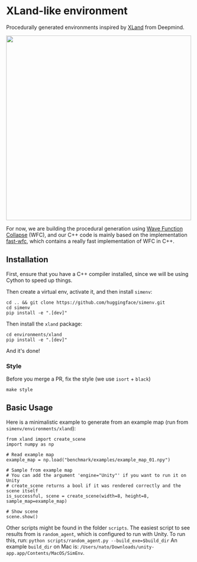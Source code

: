 # XLand-like environment

Procedurally generated environments inspired by [XLand](https://arxiv.org/abs/2107.12808) from Deepmind.

<img src="benchmark/media/maps.gif" width="500">

For now, we are building the procedural generation using [Wave Function Collapse](https://github.com/mxgmn/WaveFunctionCollapse) (WFC), and our C++ code is mainly based on the implementation [fast-wfc](https://github.com/math-fehr/fast-wfc), which contains a really fast implementation of WFC in C++.

## Installation

First, ensure that you have a C++ compiler installed, since we will be using Cython to speed up things.

Then create a virtual env, activate it, and then install `simenv`:

```
cd .. && git clone https://github.com/huggingface/simenv.git
cd simenv
pip install -e ".[dev]"
```

Then install the `xland` package:

```
cd environments/xland
pip install -e ".[dev]"
```

And it's done!

### Style

Before you merge a PR, fix the style (we use `isort` + `black`)
```
make style
```

## Basic Usage

Here is a minimalistic example to generate from an example map (run from `simenv/environments/xland`):

```
from xland import create_scene
import numpy as np

# Read example map
example_map = np.load("benchmark/examples/example_map_01.npy")

# Sample from example map
# You can add the argument 'engine="Unity"' if you want to run it on Unity
# create_scene returns a bool if it was rendered correctly and the scene itself
is_successful, scene = create_scene(width=8, height=8, sample_map=example_map)

# Show scene
scene.show()
```

Other scripts might be found in the folder `scripts`. 
The easiest script to see results from is `random_agent`, which is configured to run with Unity. 
To run this, run:
`python scripts/random_agent.py --build_exe=$build_dir`
An example `build_dir` on Mac is: `/Users/nato/Downloads/unity-app.app/Contents/MacOS/SimEnv`.